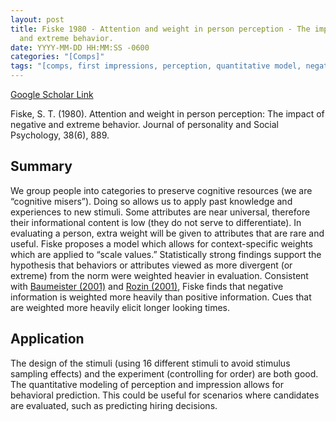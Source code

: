 ```yaml
---
layout: post
title: Fiske 1980 - Attention and weight in person perception - The impact of negative
  and extreme behavior.
date: YYYY-MM-DD HH:MM:SS -0600
categories: "[Comps]"
tags: "[comps, first impressions, perception, quantitative model, negativity bias]"
---
```

[Google Scholar Link](https://scholar.google.com/scholar?hl=en&as_sdt=0%2C45&q=Attention+and+weight+in+person+perception%3A+The+impact+of+negative+and+extreme+behavior&btnG=)

Fiske, S. T. (1980). Attention and weight in person perception: The impact of negative and extreme behavior. Journal of personality and Social Psychology, 38(6), 889.

## Summary
We group people into categories to preserve cognitive resources (we are “cognitive misers”).  Doing so allows us to apply past knowledge and experiences to new stimuli.  Some attributes are near universal, therefore their informational content is low (they do not serve to differentiate).  In evaluating a person, extra weight will be given to attributes that are rare and useful.  Fiske proposes a model which allows for context-specific weights which are applied to “scale values.”  Statistically strong findings support the hypothesis that behaviors or attributes viewed as more divergent (or extreme) from the norm were weighted heavier in evaluation.  Consistent with [Baumeister (2001)](todo:link) and [Rozin (2001)](todo:link), Fiske finds that negative information is weighted more heavily than positive information.  Cues that are weighted more heavily elicit longer looking times.

## Application
The design of the stimuli (using 16 different stimuli to avoid stimulus sampling effects) and the experiment (controlling for order) are both good.  The quantitative modeling of perception and impression allows for behavioral prediction.  This could be useful for scenarios where candidates are evaluated, such as predicting hiring decisions.

